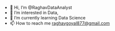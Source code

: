 - 👋 Hi, I’m @RaghavDataAnalyst
- 👀 I’m interested in Data,
- 🌱 I’m currently learning Data Science
- 📫 How to reach me raghavgoyal877@gmail.com
